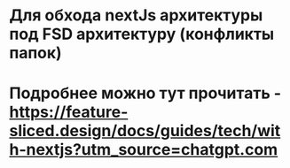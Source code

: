 # Для обхода nextJs архитектуры под FSD архитектуру (конфликты папок)

# Подробнее можно тут прочитать - https://feature-sliced.design/docs/guides/tech/with-nextjs?utm_source=chatgpt.com

